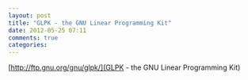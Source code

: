 ```yaml
---
layout: post
title: "GLPK - the GNU Linear Programming Kit"
date: 2012-05-25 07:11
comments: true
categories: 
---
```

[http://ftp.gnu.org/gnu/glpk/](GLPK - the GNU Linear Programming Kit)

